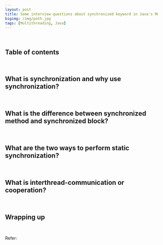 ```yaml
---
layout: post
title: Some interview questions about synchronized keyword in Java's Multithreading
bigimg: /img/path.jpg
tags: [Multithreading, Java]
---
```




<br>

## Table of contents





<br>

## What is synchronization and why use synchronization?






<br>

## What is the difference between synchronized method and synchronized block?





<br>

## What are the two ways to perform static synchronization?






<br>

## What is interthread-communication or cooperation?





<br>

## Wrapping up







<br>

Refer:

